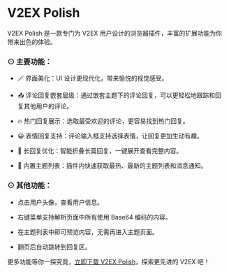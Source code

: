 # V2EX Polish

V2EX Polish 是一款专门为 V2EX 用户设计的浏览器插件，丰富的扩展功能为你带来出色的体验。

### ⊙ 主要功能：

- 🪄 界面美化：UI 设计更现代化，带来愉悦的视觉感受。

- 📥 评论回复嵌套层级：通过嵌套主题下的评论回复，可以更轻松地跟踪和回复其他用户的评论。

- 🔥 热门回复展示：选取最受欢迎的评论，更容易找到热门回复。

- 😀 表情回复支持：评论输入框支持选择表情，让回复更加生动有趣。

- 📃 长回复优化：智能折叠长篇回复，一键展开查看完整内容。

- 📰 内置主题列表：插件内快速获取最热、最新的主题列表和消息通知。

### ⊙ 其他功能：

- 点击用户头像，查看用户信息。

- 右键菜单支持解析页面中所有使用 Base64 编码的内容。

- 在主题列表中即可预览内容，无需再进入主题页面。

- 翻页后自动跳转到回复区。

更多功能等你一探究竟，[立即下载 V2EX Polish](https://chrome.google.com/webstore/detail/v2ex-polish/onnepejgdiojhiflfoemillegpgpabdm?hl=zh-CN&authuser=0)，探索更先进的 V2EX 吧！
